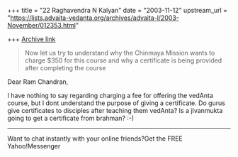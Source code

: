 +++
title = "22 Raghavendra N Kalyan"
date = "2003-11-12"
upstream_url = "https://lists.advaita-vedanta.org/archives/advaita-l/2003-November/012353.html"

+++
[Archive link](https://lists.advaita-vedanta.org/archives/advaita-l/2003-November/012353.html)

>Now let us try to understand why the Chinmaya Mission wants to charge 
>$350
>for this course and why a certificate is being provided after 
>completing the
>course

Dear Ram Chandran,

I have nothing to say regarding charging a fee for offering the vedAnta course, but I dont understand the purpose of giving a certificate. Do gurus give certificates to disciples after teaching them vedAnta? Is a jIvanmukta going to get a certificate from brahman? :-)


---------------------------------
Want to chat instantly with your online friends?Get the FREE Yahoo!Messenger

